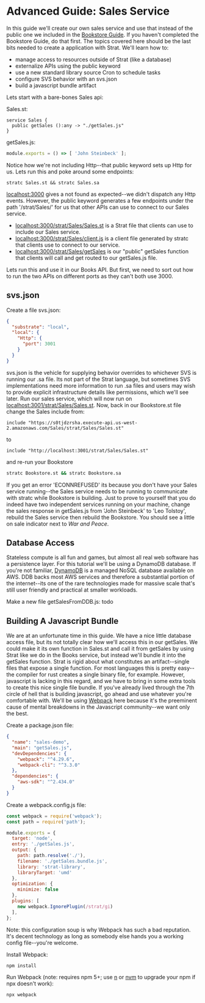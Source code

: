 # Advanced Guide: Sales Service

In this guide we'll create our own sales service and use that instead of the public one we included in the [Bookstore Guide](./Bookstore).  If you haven't completed the Bookstore Guide, do that first.  The topics covered here should be the last bits needed to create a application with Strat.  We'll learn how to:

  - manage access to resources outside of Strat (like a database)
  - externalize APIs using the public keyword
  - use a new standard library source Cron to schedule tasks
  - configure SVS behavior with an svs.json
  - build a javascript bundle artifact

Lets start with a bare-bones Sales api:

Sales.st:
```st
service Sales {
  public getSales ():any -> "./getSales.js"
}
```

getSales.js:
```javascript
module.exports = () => [ 'John Steinbeck' ];
```

Notice how we're not including Http--that public keyword sets up Http for us. Lets run this and poke around some endpoints:

```
stratc Sales.st && stratc Sales.sa
```

[localhost:3000](http://localhost:3000/) gives a not found as expected--we didn't dispatch any Http events. However, the public keyword generates a few endpoints under the path '/strat/Sales/' for us that other APIs can use to connect to our Sales service.

  - [localhost:3000/strat/Sales/Sales.st](http://localhost:3000/strat/Sales/Sales.st) is a Strat file that clients can use to include our Sales service.
  - [localhost:3000/strat/Sales/client.js](http://localhost:3000/strat/Sales/client.js) is a client file generated by stratc that clients use to connect to our service.
  - [localhost:3000/strat/Sales/getSales](http://localhost:3000/strat/Sales/getSales) is our "public" getSales function that clients will call and get routed to our getSales.js file.

Lets run this and use it in our Books API.  But first, we need to sort out how to run the two APIs on different ports as they can't both use 3000.  

## svs.json

Create a file svs.json:

```json
{
  "substrate": "local",
  "local": {
    "Http": {
      "port": 3001
    }
  }
}
```

svs.json is the vehicle for supplying behavior overrides to whichever SVS is running our .sa file.  Its not part of the Strat language, but sometimes SVS implementations need more information to run .sa files and users may wish to provide explicit infrastructure details like permissions, which we'll see later.  Run our sales service, which will now run on [localhost:3001/strat/Sales/Sales.st](http://localhost:3001/strat/Sales/Sales.st).  Now, back in our Bookstore.st file change the Sales include from:

```st
include "https://s0tjdzrsha.execute-api.us-west-2.amazonaws.com/Sales/strat/Sales/Sales.st"
```

to
```st
include "http://localhost:3001/strat/Sales/Sales.st"
```
and re-run your Bookstore

```sh
stratc Bookstore.st && stratc Bookstore.sa
```

If you get an error 'ECONNREFUSED' its because you don't have your Sales service running--the Sales service needs to be running to communicate with stratc while Bookstore is building.  Just to prove to yourself that you do indeed have two independent services running on your machine, change the sales response in getSales.js from 'John Steinbeck' to 'Leo Tolstoy', rebuild the Sales service then rebuild the Bookstore.  You should see a little on sale indicator next to *War and Peace*.


## Database Access

Stateless compute is all fun and games, but almost all real web software has a persistence layer.  For this tutorial we'll be using a DynamoDB database.  If you're not familiar, [DynamoDB](https://aws.amazon.com/dynamodb/) is a managed NoSQL database available on AWS.  DDB backs most AWS services and therefore a substantial portion of the internet--its one of the rare technologies made for massive scale that's still user friendly and practical at smaller workloads.

Make a new file getSalesFromDDB.js:
todo


## Building A Javascript Bundle

We are at an unfortunate time in this guide.  We have a nice little database access file, but its not totally clear how we'll access this in our getSales.  We could make it its own function in Sales.st and call it from getSales by using Strat like we do in the Books service, but instead we'll bundle it into the getSales function.  Strat is rigid about what constitutes an artifact--single files that expose a single function.  For most languages this is pretty easy--the compiler for rust creates a single binary file, for example.  However, javascript is lacking in this regard, and we have to bring in some extra tools to create this nice single file bundle.  If you've already lived through the 7th circle of hell that is building javascript, go ahead and use whatever you're comfortable with.  We'll be using [Webpack](https://webpack.js.org/) here because it's the preeminent cause of mental breakdowns in the Javascript community--we want only the best.

Create a package.json file:

```json
{
  "name": "sales-demo",
  "main": "getSales.js",
  "devDependencies": {
    "webpack": "^4.29.6",
    "webpack-cli": "^3.3.0"
  },
  "dependencies": {
    "aws-sdk": "^2.434.0"
  }
}

```

Create a webpack.config.js file:
```js
const webpack = require('webpack');
const path = require('path');

module.exports = {
  target: 'node',
  entry: './getSales.js',
  output: {
    path: path.resolve('./'),
    filename: './getSales.bundle.js',
    library: 'strat-library',
    libraryTarget: 'umd'
  },
  optimization: {
    minimize: false
  },
  plugins: [
    new webpack.IgnorePlugin(/strat/gi)
  ],
};
```

Note: this configuration soup is why Webpack has such a bad reputation.  It's decent technology as long as somebody else hands you a working config file--you're welcome.

Install Webpack:
```sh
npm install
```

Run Webpack (note: requires npm 5+; use [n](https://www.npmjs.com/package/n) or [nvm](https://github.com/creationix/nvm/blob/master/README.md#installation-and-update) to upgrade your npm if npx doesn't work):

```sh
npx webpack
```

